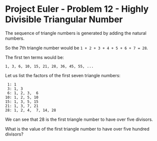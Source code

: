 # Project Euler - Problem 12 - Highly Divisible Triangular Number
The sequence of triangle numbers is generated by adding the natural numbers.

So the 7th triangle number would be `1 + 2 + 3 + 4 + 5 + 6 + 7 = 28`.

The first ten terms would be:

    1, 3, 6, 10, 15, 21, 28, 36, 45, 55, ...

Let us list the factors of the first seven triangle numbers:

     1: 1
     3: 1, 3
     6: 1, 2, 3,  6
    10: 1, 2, 5, 10
    15: 1, 3, 5, 15
    21: 1, 3, 7, 21
    28: 1, 2, 4,  7, 14, 28

We can see that 28 is the first triangle number to have over five divisors.

What is the value of the first triangle number to have over five hundred divisors?
